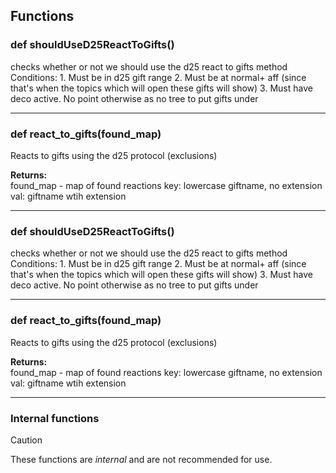 ## Functions

### def shouldUseD25ReactToGifts()

checks whether or not we should use the d25 react to gifts method  Conditions: 1. Must be in d25 gift range 2. Must be at normal+ aff (since that's when the topics which will open these gifts will show) 3. Must have deco active. No point otherwise as no tree to put gifts under

---

### def react_to_gifts(found_map)

Reacts to gifts using the d25 protocol (exclusions)

**Returns:**<br>
found_map - map of found reactions key: lowercase giftname, no extension val: giftname wtih extension

---

### def shouldUseD25ReactToGifts()

checks whether or not we should use the d25 react to gifts method  Conditions: 1. Must be in d25 gift range 2. Must be at normal+ aff (since that's when the topics which will open these gifts will show) 3. Must have deco active. No point otherwise as no tree to put gifts under

---

### def react_to_gifts(found_map)

Reacts to gifts using the d25 protocol (exclusions)

**Returns:**<br>
found_map - map of found reactions key: lowercase giftname, no extension val: giftname wtih extension

---

### Internal functions

> [!CAUTION]
> These functions are *internal* and are not recommended for use.

